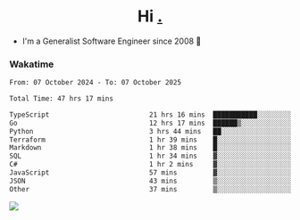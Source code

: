 <h1 align="center">Hi <a href="https://www.hackerrank.com/erasmosaraujo">.</a></h1>
 
- I'm a Generalist Software Engineer  since 2008 🚀
<!--  
<p align="left">
  <a href="https://github.com/erasmosoares/github-readme-stats">
    <img
      align="center"
      src="https://github-readme-stats.vercel.app/api/top-langs/?username=erasmosoares&theme=radical&layout=compact"
    />
  </a>
  <a href="https://github.com/erasmosoares/github-readme-stats">
    [![Harlok's WakaTime stats](https://github-readme-stats.vercel.app/api/wakatime?username=ffflabs)](https://github.com/anuraghazra/github-readme-stats)
  </a>
</p>

<!--
 ### Repo 
 
<p align="left">
 <a href="https://github.com/erasmosoares/github-readme-stats">
    <img
      align="center"
      height="165"
      src="https://github-readme-stats.vercel.app/api/pin?username=erasmosoares&repo=sample-node&title_color=fff&icon_color=f9f9f9&text_color=9f9f9f&bg_color=151515"
    />
  </a>
  <a href="https://github.com/erasmosoares/github-readme-stats">
    <img
      align="center"
      height="165"
      src="https://github-readme-stats.vercel.app/api/pin?username=erasmosoares&repo=sample-node&title_color=fff&icon_color=f9f9f9&text_color=9f9f9f&bg_color=151515"
    />
  </a>
</p>
-->

 ### Wakatime 

<!--START_SECTION:waka-->

```txt
From: 07 October 2024 - To: 07 October 2025

Total Time: 47 hrs 17 mins

TypeScript                         21 hrs 16 mins  ███████████░░░░░░░░░░░░░░   44.41 %
Go                                 12 hrs 17 mins  ██████▒░░░░░░░░░░░░░░░░░░   25.66 %
Python                             3 hrs 44 mins   ██░░░░░░░░░░░░░░░░░░░░░░░   07.81 %
Terraform                          1 hr 39 mins    █░░░░░░░░░░░░░░░░░░░░░░░░   03.47 %
Markdown                           1 hr 38 mins    █░░░░░░░░░░░░░░░░░░░░░░░░   03.44 %
SQL                                1 hr 34 mins    ▓░░░░░░░░░░░░░░░░░░░░░░░░   03.30 %
C#                                 1 hr 2 mins     ▓░░░░░░░░░░░░░░░░░░░░░░░░   02.18 %
JavaScript                         57 mins         ▓░░░░░░░░░░░░░░░░░░░░░░░░   02.01 %
JSON                               43 mins         ▒░░░░░░░░░░░░░░░░░░░░░░░░   01.50 %
Other                              37 mins         ▒░░░░░░░░░░░░░░░░░░░░░░░░   01.31 %
```

<!--END_SECTION:waka-->

![](https://komarev.com/ghpvc/?username=erasmosoares&color=brightgreen)
